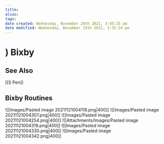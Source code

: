 ```yaml
---
title: 
alias: 
tags: 
date created: Wednesday, November 24th 2021, 3:45:15 pm
date modified: Wednesday, December 15th 2021, 3:32:24 pm
---
```

# ) Bixby
## See Also
[[S Pen]]

## Bixby Routines
![[Images/Pasted image 20211121004118.png|400]] ![[Images/Pasted image 20211121004307.png|400]] ![[Images/Pasted image 20211121004254.png|400]] ![[Attachments/Images/Pasted image 20211121004319.png|400]] ![[Images/Pasted image 20211121004330.png|400]] ![[Images/Pasted image 20211121004342.png|400]]
